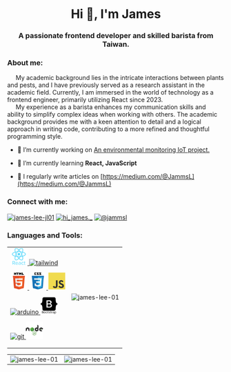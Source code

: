 <h1 align="center">Hi 👋, I'm James</h1>
<h3 align="center">A passionate frontend developer and skilled barista from Taiwan.</h3>

<h3 align="left">About me:</h3>
<p align="left">
  &nbsp;&nbsp;&nbsp;&nbsp; My academic background lies in the intricate interactions between plants and pests, and I have previously served as a research assistant in the academic field. Currently, I am immersed in the world of technology as a frontend engineer, primarily utilizing React since 2023. <br> 
  &nbsp;&nbsp;&nbsp;&nbsp; My experience as a barista enhances my communication skills and ability to simplify complex ideas when working with others. The academic background provides me with a keen attention to detail and a logical approach in writing code, contributing to a more refined and thoughtful programming style.
</p>


- 🔭 I’m currently working on [An environmental monitoring IoT project.](https://enviroguard.vercel.app/)

- 🌱 I’m currently learning **React, JavaScript**

- 📝 I regularly write articles on [https://medium.com/@JammsL](https://medium.com/@JammsL)

<h3 align="left">Connect with me:</h3>
<p align="left">
<a href="https://linkedin.com/in/james-lee-jl01" target="blank"><img align="center" src="https://raw.githubusercontent.com/rahuldkjain/github-profile-readme-generator/master/src/images/icons/Social/linked-in-alt.svg" alt="james-lee-jl01" height="30" width="40" /></a>
<a href="https://instagram.com/hi_james._" target="blank"><img align="center" src="https://raw.githubusercontent.com/rahuldkjain/github-profile-readme-generator/master/src/images/icons/Social/instagram.svg" alt="hi_james._" height="30" width="40" /></a>
<a href="https://medium.com/@jammsl" target="blank"><img align="center" src="https://raw.githubusercontent.com/rahuldkjain/github-profile-readme-generator/master/src/images/icons/Social/medium.svg" alt="@jammsl" height="30" width="40" /></a>
</p>

<h3 align="left">Languages and Tools:</h3>
<table>
<tr>
<td> 
  <a href="https://reactjs.org/" target="_blank" rel="noreferrer"> <img src="https://raw.githubusercontent.com/devicons/devicon/master/icons/react/react-original-wordmark.svg" alt="react" width="40" height="40"/> </a> 
  <a href="https://tailwindcss.com/" target="_blank" rel="noreferrer"> <img src="https://www.vectorlogo.zone/logos/tailwindcss/tailwindcss-icon.svg" alt="tailwind" width="40" height="40"/> </a> 
  
  <a href="https://www.w3.org/html/" target="_blank" rel="noreferrer"> <img src="https://raw.githubusercontent.com/devicons/devicon/master/icons/html5/html5-original-wordmark.svg" alt="html5" width="40" height="40"/> </a>
  <a href="https://www.w3schools.com/css/" target="_blank" rel="noreferrer"> <img src="https://raw.githubusercontent.com/devicons/devicon/master/icons/css3/css3-original-wordmark.svg" alt="css3" width="40" height="40"/> </a> 
  <a href="https://developer.mozilla.org/en-US/docs/Web/JavaScript" target="_blank" rel="noreferrer"> <img src="https://raw.githubusercontent.com/devicons/devicon/master/icons/javascript/javascript-original.svg" alt="javascript" width="40" height="40"/> </a> 

  <a href="https://www.arduino.cc/" target="_blank" rel="noreferrer"> <img src="https://cdn.worldvectorlogo.com/logos/arduino-1.svg" alt="arduino" width="40" height="40"/> </a> 
  <a href="https://getbootstrap.com" target="_blank" rel="noreferrer"> <img src="https://raw.githubusercontent.com/devicons/devicon/master/icons/bootstrap/bootstrap-plain-wordmark.svg" alt="bootstrap" width="40" height="40"/> </a> 
  
  <a href="https://git-scm.com/" target="_blank" rel="noreferrer"> <img src="https://www.vectorlogo.zone/logos/git-scm/git-scm-icon.svg" alt="git" width="40" height="40"/> </a> 
  <a href="https://nodejs.org" target="_blank" rel="noreferrer"> <img src="https://raw.githubusercontent.com/devicons/devicon/master/icons/nodejs/nodejs-original-wordmark.svg" alt="nodejs" width="40" height="40"/> </a> 
  
</td>
<td>
  <img src="https://github-readme-stats.vercel.app/api/top-langs?username=james-lee-01&show_icons=true&theme=dark&locale=en&layout=compact" alt="james-lee-01" />
</td>
</tr>
</table>


<table>
  <tr>
    <td>
      <img src="https://github-readme-streak-stats.herokuapp.com/?user=james-lee-01&theme=dark" alt="james-lee-01" />
    </td>
    <td>
      <img src="https://github-readme-stats.vercel.app/api?username=james-lee-01&show_icons=true&theme=dark&locale=en" alt="james-lee-01" />
    </td>
  </tr>
</table>
